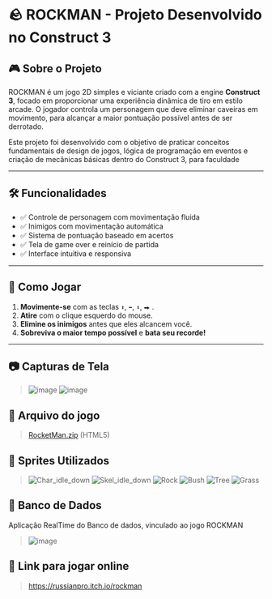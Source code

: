 # 🪨 ROCKMAN - Projeto Desenvolvido no Construct 3


## 🎮 Sobre o Projeto

ROCKMAN é um jogo 2D simples e viciante criado com a engine **Construct 3**, focado em proporcionar uma experiência dinâmica de tiro em estilo arcade. O jogador controla um personagem que deve eliminar caveiras em movimento, para alcançar a maior pontuação possível antes de ser derrotado.

Este projeto foi desenvolvido com o objetivo de praticar conceitos fundamentais de design de jogos, lógica de programação em eventos e criação de mecânicas básicas dentro do Construct 3, para faculdade

---

## 🛠️ Funcionalidades

- ✅ Controle de personagem com movimentação fluida
- ✅ Inimigos com movimentação automática
- ✅ Sistema de pontuação baseado em acertos
- ✅ Tela de game over e reinício de partida
- ✅ Interface intuitiva e responsiva

---

## 🚀 Como Jogar

1. **Movimente-se** com as teclas `⬆`, `⬅`, `⬇`, `⮕` .
2. **Atire** com o clique esquerdo do mouse.
3. **Elimine os inimigos** antes que eles alcancem você.
4. **Sobreviva o maior tempo possível** e **bata seu recorde!**

---

## 📷 Capturas de Tela

> ![image](https://github.com/user-attachments/assets/063f3b9f-9fdf-4148-935f-16ff3592aaf2)
> ![image](https://github.com/user-attachments/assets/0a34efe9-3dee-483c-87f2-737891a41a08)


## 📂 Arquivo do jogo 

>[RocketMan.zip](https://github.com/user-attachments/files/19981586/RocketMan.zip) (HTML5)
> 

## 👾 Sprites Utilizados

> ![Char_idle_down](https://github.com/user-attachments/assets/f51ac6ae-5953-412f-bfa4-2e07057eb9be)
> ![Skel_idle_down](https://github.com/user-attachments/assets/8c6365a6-3a6e-4b45-9b7f-c59e9fda587c)
> ![Rock](https://github.com/user-attachments/assets/492b2e69-8fb1-4c53-9cc7-15b74b25af39)
> ![Bush](https://github.com/user-attachments/assets/7dea908f-3e83-45b9-b979-c5816b90b4f2)
> ![Tree](https://github.com/user-attachments/assets/a0b6c9be-8469-4f5c-a4c5-8521cea500d0)
> ![Grass](https://github.com/user-attachments/assets/5703aa36-03aa-4f8b-b056-b9f22b6895cf)

## 🏦 Banco de Dados

Aplicação RealTime do Banco de dados, vinculado ao jogo ROCKMAN
> ![image](https://github.com/user-attachments/assets/733b0eb6-80e6-4ec5-b168-0cea42a8da27)

## 🔗 Link para jogar online 

> https://russianpro.itch.io/rockman







